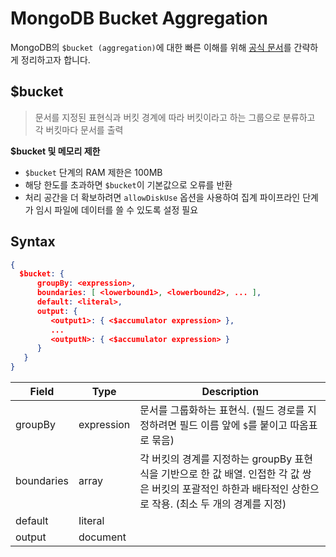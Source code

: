 # MongoDB Bucket Aggregation

MongoDB의 `$bucket (aggregation)`에 대한 빠른 이해를 위해 [공식 문서](https://www.mongodb.com/docs/manual/reference/operator/aggregation/bucket/#mongodb-pipeline-pipe.-bucket)를 간략하게 정리하고자 합니다.

## $bucket

> 문서를 지정된 표현식과 버킷 경계에 따라 버킷이라고 하는 그룹으로 분류하고 각 버킷마다 문서를 출력

**$bucket 및 메모리 제한**

- `$bucket` 단계의 RAM 제한은 100MB
- 해당 한도를 초과하면 `$bucket`이 기본값으로 오류를 반환
- 처리 공간을 더 확보하려면 `allowDiskUse` 옵션을 사용하여 집계 파이프라인 단계가 임시 파일에 데이터를 쓸 수 있도록 설정 필요

## Syntax

```json
{
  $bucket: {
      groupBy: <expression>,
      boundaries: [ <lowerbound1>, <lowerbound2>, ... ],
      default: <literal>,
      output: {
         <output1>: { <$accumulator expression> },
         ...
         <outputN>: { <$accumulator expression> }
      }
   }
}
```

|Field|Type|Description|
|---|---|---|
|groupBy|expression|문서를 그룹화하는 표현식. (필드 경로를 지정하려면 필드 이름 앞에 `$`를 붙이고 따옴표로 묶음)|
|boundaries|array|각 버킷의 경계를 지정하는 groupBy 표현식을 기반으로 한 값 배열. 인접한 각 값 쌍은 버킷의 포괄적인 하한과 배타적인 상한으로 작용. (최소 두 개의 경계를 지정)|
|default|Iiteral||
|output|document||